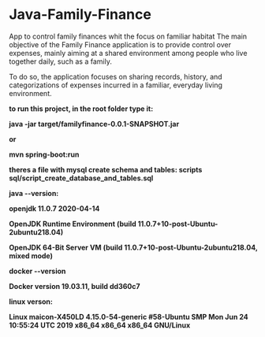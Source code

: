 # Java-Family-Finance
<p>App to control family finances whit the focus on familiar habitat  The main objective of the Family Finance application is to provide control over expenses, mainly aiming at a shared environment among people who live together daily, such as a family. <p>To do so, the application focuses on sharing records, history, and categorizations of expenses incurred in a familiar, everyday living environment.

<p><b>to run this project, in the root folder type it:
<p><b>  java -jar target/familyfinance-0.0.1-SNAPSHOT.jar
<p> or 
<p><b> mvn spring-boot:run 
 
<p><b>theres a file with mysql create schema and tables:
<b> scripts sql/script_create_database_and_tables.sql

<br>
<p>java --version:
<p>openjdk 11.0.7 2020-04-14
<p>OpenJDK Runtime Environment (build 11.0.7+10-post-Ubuntu-2ubuntu218.04)
<p>OpenJDK 64-Bit Server VM (build 11.0.7+10-post-Ubuntu-2ubuntu218.04, mixed mode)
<p>docker --version
<p>Docker version 19.03.11, build dd360c7
<p>linux verson:
<p>Linux maicon-X450LD 4.15.0-54-generic #58-Ubuntu SMP Mon Jun 24 10:55:24 UTC 2019 x86_64 x86_64 x86_64 GNU/Linux

